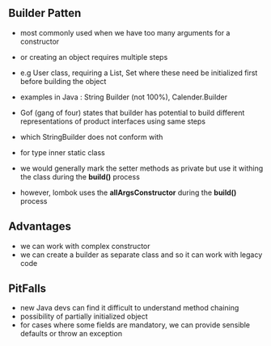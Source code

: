 ## Builder Patten

- most commonly used when we have too many arguments for a constructor
- or creating an object requires multiple steps 
- e.g User class, requiring a List<Roles>, Set<Permissions> where these need be initialized first before building the object
- examples in Java : String Builder (not 100%), Calender.Builder
- Gof (gang of four) states that builder has potential to build different representations of product interfaces using same steps
- which StringBuilder does not conform with


- for type inner static class
- we would generally mark the setter methods as private but use it withing the class during the **build()** process
- however, lombok uses the **allArgsConstructor** during the **build()** process

## Advantages
- we can work with complex constructor
- we can create a builder as separate class and so it can work with legacy code

## PitFalls
- new Java devs can find it difficult to understand method chaining
- possibility of partially initialized object
- for cases where some fields are mandatory, we can provide sensible defaults or throw an exception